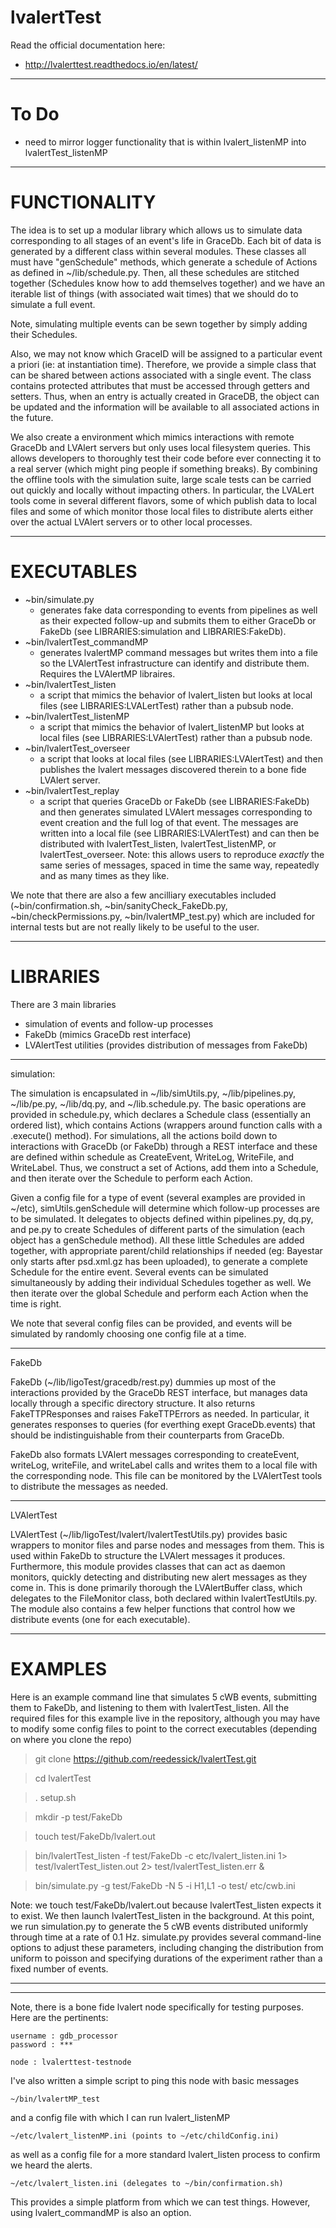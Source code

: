 # lvalertTest

Read the official documentation here:

  - http://lvalerttest.readthedocs.io/en/latest/

--------------------------------------------------

# To Do

 - need to mirror logger functionality that is within lvalert_listenMP into lvalertTest_listenMP

--------------------------------------------------

# FUNCTIONALITY

The idea is to set up a modular library which allows us to simulate data corresponding to all stages of an event's life in GraceDb. Each bit of data is generated by a different class within several modules. These classes all must have "genSchedule" methods, which generate a schedule of Actions as defined in ~/lib/schedule.py. Then, all these schedules are stitched together (Schedules know how to add themselves together) and we have an iterable list of things (with associated wait times) that we should do to simulate a full event.

Note, simulating multiple events can be sewn together by simply adding their Schedules.

Also, we may not know which GraceID will be assigned to a particular event a priori (ie: at instantiation time). Therefore, we provide a simple class that can be shared between actions associated with a single event. The class contains protected attributes that must be accessed through getters and setters. Thus, when an entry is actually created in GraceDB, the object can be updated and the information will be available to all associated actions in the future.

We also create a environment which mimics interactions with remote GraceDb and LVAlert servers but only uses local filesystem queries. This allows developers to thoroughly test their code before ever connecting it to a real server (which might ping people if something breaks). By combining the offline tools with the simulation suite, large scale tests can be carried out quickly and locally without impacting others. In particular, the LVALert tools come in several different flavors, some of which publish data to local files and some of which monitor those local files to distribute alerts either over the actual LVAlert servers or to other local processes.

--------------------------------------------------

# EXECUTABLES

 - ~bin/simulate.py 
   - generates fake data corresponding to events from pipelines as well as their expected follow-up and submits them to either GraceDb or FakeDb (see LIBRARIES:simulation and LIBRARIES:FakeDb).
 - ~bin/lvalertTest_commandMP
   - generates lvalertMP command messages but writes them into a file so the LVAlertTest infrastructure can identify and distribute them. Requires the LVAlertMP libraires.
 - ~bin/lvalertTest_listen
   - a script that mimics the behavior of lvalert_listen but looks at local files (see LIBRARIES:LVALertTest) rather than a pubsub node.
 - ~bin/lvalertTest_listenMP
   - a script that mimics the behavior of lvalert_listenMP but looks at local files (see LIBRARIES:LVAlertTest) rather than a pubsub node.
 - ~bin/lvalertTest_overseer
   - a script that looks at local files (see LIBRARIES:LVAlertTest) and then publishes the lvalert messages discovered therein to a bone fide LVAlert server. 
 - ~bin/lvalertTest_replay
   - a script that queries GraceDb or FakeDb (see LIBRARIES:FakeDb) and then generates simulated LVAlert messages corresponding to event creation and the full log of that event. The messages are written into a local file (see LIBRARIES:LVAlertTest) and can then be distributed with lvalertTest_listen, lvalertTest_listenMP, or lvalertTest_overseer. Note: this allows users to reproduce *exactly* the same series of messages, spaced in time the same way, repeatedly and as many times as they like.

We note that there are also a few ancilliary executables included (~bin/confirmation.sh, ~bin/sanityCheck_FakeDb.py, ~bin/checkPermissions.py, ~bin/lvalertMP_test.py) which are included for internal tests but are not really likely to be useful to the user.

--------------------------------------------------

# LIBRARIES
 
There are 3 main libraries

  - simulation of events and follow-up processes
  - FakeDb (mimics GraceDb rest interface)
  - LVAlertTest utilities (provides distribution of messages from FakeDb)

-----------
simulation:

The simulation is encapsulated in ~/lib/simUtils.py, ~/lib/pipelines.py, ~/lib/pe.py, ~/lib/dq.py, and ~/lib.schedule.py. The basic operations are provided in schedule.py, which declares a Schedule class (essentially an ordered list), which contains Actions (wrappers around function calls with a .execute() method). For simulations, all the actions boild down to interactions with GraceDb (or FakeDb) through a REST interface and these are defined within schedule as CreateEvent, WriteLog, WriteFile, and WriteLabel. Thus, we construct a set of Actions, add them into a Schedule, and then iterate over the Schedule to perform each Action.

Given a config file for a type of event (several examples are provided in ~/etc), simUtils.genSchedule will determine which follow-up processes are to be simulated. It delegates to objects defined within pipelines.py, dq.py, and pe.py to create Schedules of different parts of the simulation (each object has a genSchedule method). All these little Schedules are added together, with appropriate parent/child relationships if needed (eg: Bayestar only starts after psd.xml.gz has been uploaded), to generate a complete Schedule for the entire event. Several events can be simulated simultaneously by adding their individual Schedules together as well. We then iterate over the global Schedule and perform each Action when the time is right.

We note that several config files can be provided, and events will be simulated by randomly choosing one config file at a time.

-----------
FakeDb

FakeDb (~/lib/ligoTest/gracedb/rest.py) dummies up most of the interactions provided by the GraceDb REST interface, but manages data locally through a specific directory structure. It also returns FakeTTPResponses and raises FakeTTPErrors as needed. In particular, it generates responses to queries (for everthing exept GraceDb.events) that should be indistinguishable from their counterparts from GraceDb. 

FakeDb also formats LVAlert messages corresponding to createEvent, writeLog, writeFile, and writeLabel calls and writes them to a local file with the corresponding node. This file can be monitored by the LVAlertTest tools to distribute the messages as needed.

-----------
LVAlertTest

LVAlertTest (~/lib/ligoTest/lvalert/lvalertTestUtils.py) provides basic wrappers to monitor files and parse nodes and messages from them. This is used within FakeDb to structure the LVAlert messages it produces. Furthermore, this module provides classes that can act as daemon monitors, quickly detecting and distributing new alert messages as they come in. This is done primarily thorough the LVAlertBuffer class, which delegates to the FileMonitor class, both declared within lvalertTestUtils.py. The module also contains a few helper functions that control how we distribute events (one for each executable).

--------------------------------------------------

# EXAMPLES

Here is an example command line that simulates 5 cWB events, submitting them to FakeDb, and listening to them with lvalertTest_listen. All the required files for this example live in the repository, although you may have to modify some config files to point to the correct executables (depending on where you clone the repo)

>  git clone https://github.com/reedessick/lvalertTest.git 

>  cd lvalertTest

>  . setup.sh

>  mkdir -p test/FakeDb

>  touch test/FakeDb/lvalert.out

>  bin/lvalertTest_listen -f test/FakeDb -c etc/lvalert_listen.ini 1> test/lvalertTest_listen.out 2> test/lvalertTest_listen.err &

>  bin/simulate.py -g test/FakeDb -N 5 -i H1,L1 -o test/ etc/cwb.ini

Note: we touch test/FakeDb/lvalert.out because lvalertTest_listen expects it to exist. We then launch lvalertTest_listen in the background. At this point, we run simulation.py to generate the 5 cWB events distributed uniformly through time at a rate of 0.1 Hz. simulate.py provides several command-line options to adjust these parameters, including changing the distribution from uniform to poisson and specifying durations of the experiment rather than a fixed number of events.

--------------------------------------------------
--------------------------------------------------

Note, there is a bone fide lvalert node specifically for testing purposes. Here are the pertinents:

    username : gdb_processor
    password : ***

    node : lvalerttest-testnode

I've also written a simple script to ping this node with basic messages

    ~/bin/lvalertMP_test

and a config file with which I can run lvalert_listenMP

    ~/etc/lvalert_listenMP.ini (points to ~/etc/childConfig.ini)

as well as a config file for a more standard lvalert_listen process to confirm we heard the alerts.

    ~/etc/lvalert_listen.ini (delegates to ~/bin/confirmation.sh)

This provides a simple platform from which we can test things. However, using lvalert_commandMP is also an option.
